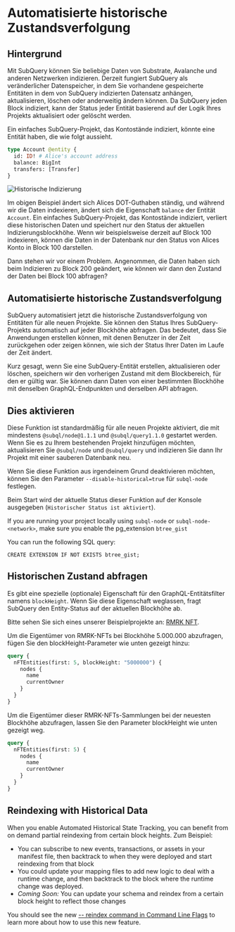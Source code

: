 # Automatisierte historische Zustandsverfolgung

## Hintergrund

Mit SubQuery können Sie beliebige Daten von Substrate, Avalanche und anderen Netzwerken indizieren. Derzeit fungiert SubQuery als veränderlicher Datenspeicher, in dem Sie vorhandene gespeicherte Entitäten in dem von SubQuery indizierten Datensatz anhängen, aktualisieren, löschen oder anderweitig ändern können. Da SubQuery jeden Block indiziert, kann der Status jeder Entität basierend auf der Logik Ihres Projekts aktualisiert oder gelöscht werden.

Ein einfaches SubQuery-Projekt, das Kontostände indiziert, könnte eine Entität haben, die wie folgt aussieht.

```graphql
type Account @entity {
  id: ID! # Alice's account address
  balance: BigInt
  transfers: [Transfer]
}
```

![Historische Indizierung](/assets/img/historic_indexing.png)

Im obigen Beispiel ändert sich Alices DOT-Guthaben ständig, und während wir die Daten indexieren, ändert sich die Eigenschaft `balance` der Entität `Account`. Ein einfaches SubQuery-Projekt, das Kontostände indiziert, verliert diese historischen Daten und speichert nur den Status der aktuellen Indizierungsblockhöhe. Wenn wir beispielsweise derzeit auf Block 100 indexieren, können die Daten in der Datenbank nur den Status von Alices Konto in Block 100 darstellen.

Dann stehen wir vor einem Problem. Angenommen, die Daten haben sich beim Indizieren zu Block 200 geändert, wie können wir dann den Zustand der Daten bei Block 100 abfragen?

## Automatisierte historische Zustandsverfolgung

SubQuery automatisiert jetzt die historische Zustandsverfolgung von Entitäten für alle neuen Projekte. Sie können den Status Ihres SubQuery-Projekts automatisch auf jeder Blockhöhe abfragen. Das bedeutet, dass Sie Anwendungen erstellen können, mit denen Benutzer in der Zeit zurückgehen oder zeigen können, wie sich der Status Ihrer Daten im Laufe der Zeit ändert.

Kurz gesagt, wenn Sie eine SubQuery-Entität erstellen, aktualisieren oder löschen, speichern wir den vorherigen Zustand mit dem Blockbereich, für den er gültig war. Sie können dann Daten von einer bestimmten Blockhöhe mit denselben GraphQL-Endpunkten und derselben API abfragen.

## Dies aktivieren

Diese Funktion ist standardmäßig für alle neuen Projekte aktiviert, die mit mindestens `@subql/node@1.1.1` und `@subql/query1.1.0` gestartet werden. Wenn Sie es zu Ihrem bestehenden Projekt hinzufügen möchten, aktualisieren Sie `@subql/node` und `@subql/query` und indizieren Sie dann Ihr Projekt mit einer sauberen Datenbank neu.

Wenn Sie diese Funktion aus irgendeinem Grund deaktivieren möchten, können Sie den Parameter `--disable-historical=true` für `subql-node` festlegen.

Beim Start wird der aktuelle Status dieser Funktion auf der Konsole ausgegeben (`Historischer Status ist aktiviert`).

If you are running your project locally using `subql-node` or `subql-node-<network>`, make sure you enable the pg_extension `btree_gist`

You can run the following SQL query:

```shell
CREATE EXTENSION IF NOT EXISTS btree_gist;
```

## Historischen Zustand abfragen

Es gibt eine spezielle (optionale) Eigenschaft für den GraphQL-Entitätsfilter namens `blockHeight`. Wenn Sie diese Eigenschaft weglassen, fragt SubQuery den Entity-Status auf der aktuellen Blockhöhe ab.

Bitte sehen Sie sich eines unserer Beispielprojekte an: [RMRK NFT](https://explorer.subquery.network/subquery/subquery/rmrk-nft-historical).

Um die Eigentümer von RMRK-NFTs bei Blockhöhe 5.000.000 abzufragen, fügen Sie den blockHeight-Parameter wie unten gezeigt hinzu:

```graphql
query {
  nFTEntities(first: 5, blockHeight: "5000000") {
    nodes {
      name
      currentOwner
    }
  }
}
```

Um die Eigentümer dieser RMRK-NFTs-Sammlungen bei der neuesten Blockhöhe abzufragen, lassen Sie den Parameter blockHeight wie unten gezeigt weg.

```graphql
query {
  nFTEntities(first: 5) {
    nodes {
      name
      currentOwner
    }
  }
}
```

## Reindexing with Historical Data

When you enable Automated Historical State Tracking, you can benefit from on demand partial reindexing from certain block heights. Zum Beispiel:

- You can subscribe to new events, transactions, or assets in your manifest file, then backtrack to when they were deployed and start reindexing from that block
- You could update your mapping files to add new logic to deal with a runtime change, and then backtrack to the block where the runtime change was deployed.
- _Coming Soon:_ You can update your schema and reindex from a certain block height to reflect those changes

You should see the new [-- reindex command in Command Line Flags](./references.md#reindex) to learn more about how to use this new feature.

